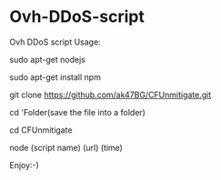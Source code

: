 # Ovh-DDoS-script
Ovh DDoS script
Usage:

sudo apt-get nodejs

sudo apt-get install npm

git clone https://github.com/ak47BG/CFUnmitigate.git

cd 'Folder(save the file into a folder)

cd CFUnmitigate

node (script name) (url) (time)

Enjoy:-)
